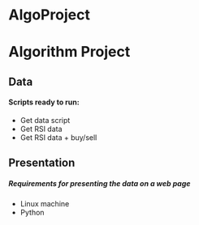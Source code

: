 # AlgoProject
Algorithm Project
===

## Data
#### Scripts ready to run:  
* Get data script
* Get RSI data
* Get RSI data + buy/sell  

## Presentation
##### Requirements for presenting the data on a web page
* Linux machine
* Python 

